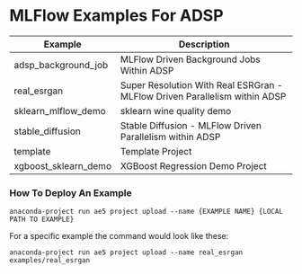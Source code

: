 # MLFlow Examples For ADSP

| Example              | Description                                                                |
|----------------------|----------------------------------------------------------------------------|
| adsp_background_job  | MLFlow Driven Background Jobs Within ADSP                                  |
| real_esrgan          | Super Resolution With Real ESRGran - MLFlow Driven Parallelism within ADSP |
| sklearn_mlflow_demo  | sklearn wine quality demo                                                  |
| stable_diffusion     | Stable Diffusion - MLFlow Driven Parallelism within ADSP                   |
| template             | Template Project                                                           |
| xgboost_sklearn_demo | XGBoost Regression Demo Project                                            |

### How To Deploy An Example

```commandline
anaconda-project run ae5 project upload --name {EXAMPLE NAME} {LOCAL PATH TO EXAMPLE}
```

For a specific example the command would look like these:
```commandline
anaconda-project run ae5 project upload --name real_esrgan examples/real_esrgan
```
